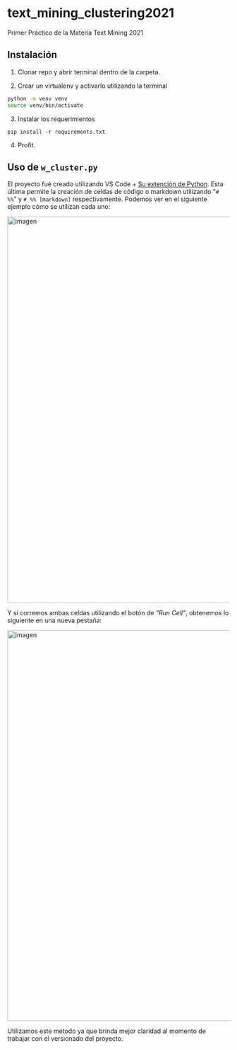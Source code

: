 # text_mining_clustering2021
Primer Práctico de la Materia Text Mining 2021

## Instalación

1. Clonar repo y abrir terminal dentro de la carpeta.

2. Crear un virtualenv y activarlo utilizando la terminal
```bash
python -m venv venv
source venv/bin/activate
```

3. Instalar los requerimientos
```
pip install -r requirements.txt
```

4. Profit.

## Uso de `w_cluster.py`

El proyecto fué creado utilizando VS Code + [Su extención de Python](https://code.visualstudio.com/docs/languages/python). Esta última permite la creación de celdas de código o markdown utilizando "`# %%`" y `# %% [markdown]` respectivamente. Podemos ver en el siguiente ejemplo cómo se utilizan cada uno:

<img width="873" alt="imagen" src="https://user-images.githubusercontent.com/13922772/133910849-df831e64-e800-47b9-aba6-227444b6d0dd.png">

Y si corremos ambas celdas utilizando el botón de _"Run Cell"_, obtenemos lo siguiente en una nueva pestaña:

<img width="883" alt="imagen" src="https://user-images.githubusercontent.com/13922772/133911031-08863fc2-af2d-434c-bff1-ded3c2fef25f.png">

Utilizamos este método ya que brinda mejor claridad al momento de trabajar con el versionado del proyecto. 
